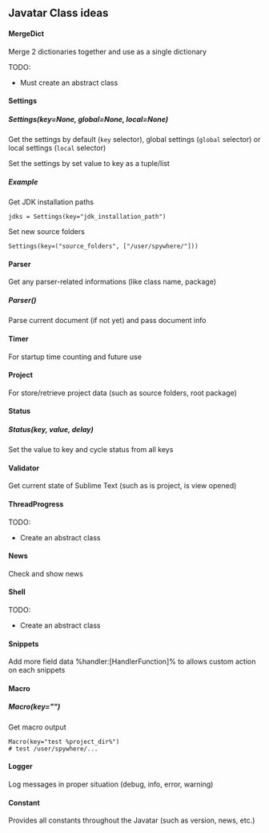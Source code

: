 ## Javatar Class ideas

#### MergeDict
Merge 2 dictionaries together and use as a single dictionary

TODO:

- Must create an abstract class

#### Settings
##### Settings(key=None, global=None, local=None)
Get the settings by default (`key` selector), global settings (`global` selector) or local settings (`local` selector)

Set the settings by set value to key as a tuple/list

##### Example

Get JDK installation paths

```
jdks = Settings(key="jdk_installation_path")
```

Set new source folders

```
Settings(key=("source_folders", ["/user/spywhere/"]))
```

#### Parser
Get any parser-related informations (like class name, package)

##### Parser()
Parse current document (if not yet) and pass document info

#### Timer
For startup time counting and future use

#### Project
For store/retrieve project data (such as source folders, root package)

#### Status
##### Status(key, value, delay)
Set the value to key and cycle status from all keys

#### Validator
Get current state of Sublime Text (such as is project, is view opened)

#### ThreadProgress
TODO:

- Create an abstract class

#### News
Check and show news

#### Shell
TODO:

- Create an abstract class

#### Snippets
Add more field data %handler:[HandlerFunction]% to allows custom action on each snippets

#### Macro
##### Macro(key="")
Get macro output

```
Macro(key="test %project_dir%")
# test /user/spywhere/...
```

#### Logger
Log messages in proper situation (debug, info, error, warning)

#### Constant
Provides all constants throughout the Javatar (such as version, news, etc.)